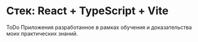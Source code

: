 # Стек: React + TypeScript + Vite

ToDo Приложения разработанное в рамках обучения и доказательства моих практических знаний.